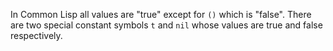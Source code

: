 In Common Lisp all values are "true" except for `()` which is "false". There are two special constant symbols `t` and `nil` whose values are true and false respectively.